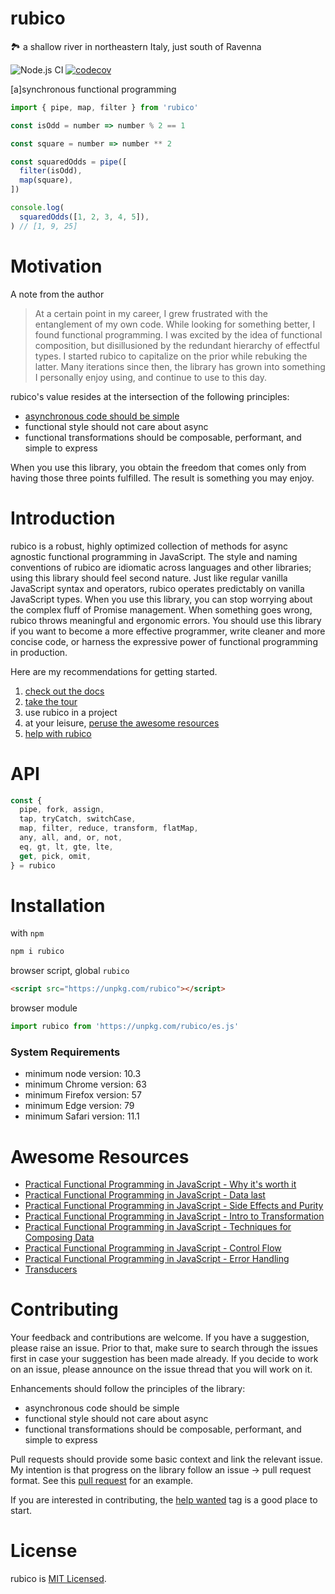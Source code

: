 # rubico
🏞 a shallow river in northeastern Italy, just south of Ravenna

![Node.js CI](https://github.com/a-synchronous/rubico/workflows/Node.js%20CI/badge.svg?branch=master)
[![codecov](https://codecov.io/gh/a-synchronous/rubico/branch/master/graph/badge.svg)](https://codecov.io/gh/a-synchronous/rubico)

[a]synchronous functional programming

```javascript
import { pipe, map, filter } from 'rubico'

const isOdd = number => number % 2 == 1

const square = number => number ** 2

const squaredOdds = pipe([
  filter(isOdd),
  map(square),
])

console.log(
  squaredOdds([1, 2, 3, 4, 5]),
) // [1, 9, 25]
```

# Motivation
A note from the author
> At a certain point in my career, I grew frustrated with the entanglement of my own code. While looking for something better, I found functional programming. I was excited by the idea of functional composition, but disillusioned by the redundant hierarchy of effectful types. I started rubico to capitalize on the prior while rebuking the latter. Many iterations since then, the library has grown into something I personally enjoy using, and continue to use to this day.

rubico's value resides at the intersection of the following principles:
 * [asynchronous code should be simple](https://dev.to/richytong/rubico-a-synchrnous-functional-syntax-motivation-20hf)
 * functional style should not care about async
 * functional transformations should be composable, performant, and simple to express

When you use this library, you obtain the freedom that comes only from having those three points fulfilled. The result is something you may enjoy.

# Introduction
rubico is a robust, highly optimized collection of methods for async agnostic functional programming in JavaScript. The style and naming conventions of rubico are idiomatic across languages and other libraries; using this library should feel second nature. Just like regular vanilla JavaScript syntax and operators, rubico operates predictably on vanilla JavaScript types. When you use this library, you can stop worrying about the complex fluff of Promise management. When something goes wrong, rubico throws meaningful and ergonomic errors. You should use this library if you want to become a more effective programmer, write cleaner and more concise code, or harness the expressive power of functional programming in production.

Here are my recommendations for getting started.
 1. [check out the docs](https://doc.rubico.land)
 2. [take the tour](https://tour.rubico.land)
 3. use rubico in a project
 4. at your leisure, [peruse the awesome resources](#awesome-resources)
 5. [help with rubico](https://github.com/a-synchronous/rubico/issues?q=is%3Aissue+is%3Aopen+label%3A%22help+wanted%22)

# API
```javascript
const {
  pipe, fork, assign,
  tap, tryCatch, switchCase,
  map, filter, reduce, transform, flatMap,
  any, all, and, or, not,
  eq, gt, lt, gte, lte,
  get, pick, omit,
} = rubico
```

# Installation
with `npm`
```bash
npm i rubico
```

browser script, global `rubico`
```html
<script src="https://unpkg.com/rubico"></script>
```

browser module
```javascript
import rubico from 'https://unpkg.com/rubico/es.js'
```

### System Requirements
 * minimum node version: 10.3
 * minimum Chrome version: 63
 * minimum Firefox version: 57
 * minimum Edge version: 79
 * minimum Safari version: 11.1

# Awesome Resources
 * [Practical Functional Programming in JavaScript - Why it's worth it](https://dev.to/richytong/practical-functional-programming-in-javascript-why-it-s-worth-it-ep1)
 * [Practical Functional Programming in JavaScript - Data last](https://dev.to/richytong/practical-functional-programming-in-javascript-data-last-1gjo)
 * [Practical Functional Programming in JavaScript - Side Effects and Purity](https://dev.to/richytong/practical-functional-programming-in-javascript-side-effects-and-purity-revised-420h)
 * [Practical Functional Programming in JavaScript - Intro to Transformation](https://dev.to/richytong/practical-functional-programming-in-javascript-intro-to-transformation-55hm)
 * [Practical Functional Programming in JavaScript - Techniques for Composing Data](https://dev.to/richytong/practical-functional-programming-in-javascript-techniques-for-composing-data-c39)
 * [Practical Functional Programming in JavaScript - Control Flow](https://dev.to/richytong/practical-functional-programming-in-javascript-control-flow-2fim)
 * [Practical Functional Programming in JavaScript - Error Handling](https://dev.to/richytong/practical-functional-programming-in-javascript-error-handling-8g5)
 * [Transducers](https://github.com/a-synchronous/rubico/blob/master/TRANSDUCERS.md)

# Contributing
Your feedback and contributions are welcome. If you have a suggestion, please raise an issue. Prior to that, make sure to search through the issues first in case your suggestion has been made already. If you decide to work on an issue, please announce on the issue thread that you will work on it.

Enhancements should follow the principles of the library:
 * asynchronous code should be simple
 * functional style should not care about async
 * functional transformations should be composable, performant, and simple to express

Pull requests should provide some basic context and link the relevant issue. My intention is that progress on the library follow an issue -> pull request format. See this [pull request](https://github.com/a-synchronous/rubico/pull/12) for an example.

If you are interested in contributing, the [help wanted](https://github.com/a-synchronous/rubico/issues?q=is%3Aissue+is%3Aopen+label%3A%22help+wanted%22) tag is a good place to start.

# License
rubico is [MIT Licensed](https://github.com/a-synchronous/rubico/blob/master/LICENSE).
